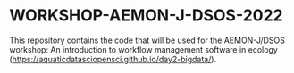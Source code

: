 # WORKSHOP-AEMON-J-DSOS-2022
This repository contains the code that will be used for the AEMON-J/DSOS workshop: An introduction to workflow management software in ecology (https://aquaticdatasciopensci.github.io/day2-bigdata/).
